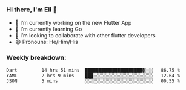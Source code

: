 ### Hi there, I'm Eli 👋
- 🔭 I’m currently working on the new Flutter App
- 🌱 I’m currently learning Go
- 🦄 I’m looking to collaborate with other flutter developers
- 😄 Pronouns: He/Him/His

### Weekly breakdown:
<!--START_SECTION:waka-->
```text
Dart         14 hrs 51 mins  █████████████████████▓░░░   86.75 % 
YAML         2 hrs 9 mins    ███░░░░░░░░░░░░░░░░░░░░░░   12.64 % 
JSON         5 mins          ░░░░░░░░░░░░░░░░░░░░░░░░░   00.55 % 
```
<!--END_SECTION:waka-->
